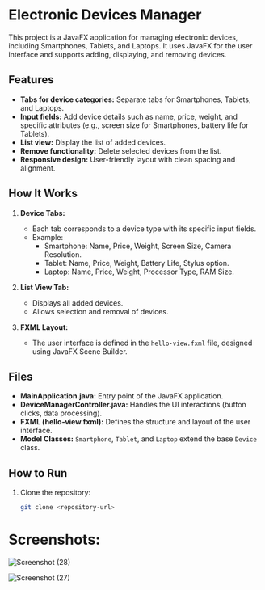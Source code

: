 # Electronic Devices Manager

This project is a JavaFX application for managing electronic devices, including Smartphones, Tablets, and Laptops. It uses JavaFX for the user interface and supports adding, displaying, and removing devices.

## Features
- **Tabs for device categories:** Separate tabs for Smartphones, Tablets, and Laptops.
- **Input fields:** Add device details such as name, price, weight, and specific attributes (e.g., screen size for Smartphones, battery life for Tablets).
- **List view:** Display the list of added devices.
- **Remove functionality:** Delete selected devices from the list.
- **Responsive design:** User-friendly layout with clean spacing and alignment.

## How It Works
1. **Device Tabs:** 
   - Each tab corresponds to a device type with its specific input fields.
   - Example:
     - Smartphone: Name, Price, Weight, Screen Size, Camera Resolution.
     - Tablet: Name, Price, Weight, Battery Life, Stylus option.
     - Laptop: Name, Price, Weight, Processor Type, RAM Size.
2. **List View Tab:**
   - Displays all added devices.
   - Allows selection and removal of devices.

3. **FXML Layout:**
   - The user interface is defined in the `hello-view.fxml` file, designed using JavaFX Scene Builder.

## Files
- **MainApplication.java:** Entry point of the JavaFX application.
- **DeviceManagerController.java:** Handles the UI interactions (button clicks, data processing).
- **FXML (hello-view.fxml):** Defines the structure and layout of the user interface.
- **Model Classes:** `Smartphone`, `Tablet`, and `Laptop` extend the base `Device` class.

## How to Run
1. Clone the repository:
   ```bash
   git clone <repository-url>
# Screenshots:
![Screenshot (28)](https://github.com/user-attachments/assets/4316c261-f8ef-4811-ac63-f6028ac62983)


![Screenshot (27)](https://github.com/user-attachments/assets/28bd4bd5-ba99-42f8-83ba-1a3b1ae8f396)

